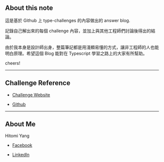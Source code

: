 ## About this note

這是基於 Github 上 type-challenges 的內容做出的 answer blog.

記錄自己解出來的每個 challenge 內容，並加上與其他工程師們討論後得出的結論。

由於我本身是設計師出身，整篇筆記都是用淺顯易懂的方式，讓非工程師的人也能明白原理。希望這個 Blog 能對在 Typescript 學習之路上的大家有所幫助。

cheers!

---

## Challenge Reference

-   [Challenge Website](https://tsch.js.org/)

-   [Github](https://github.com/type-challenges/type-challenges)

---

## About Me

Hitomi Yang

-   [Facebook](https://www.facebook.com/Hitomi.yang)

-   [LinkedIn](https://www.linkedin.com/in/hitomi-yang/)

<!-- <div class="tableLayout">
    <div><a href="https://tsch.js.org/">Challenge Website</a></div>
    <div><a href="https://github.com/type-challenges/type-challenges">Github</a></div>
</div> -->

